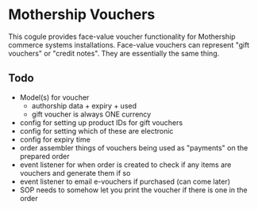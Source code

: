 # Mothership Vouchers

This cogule provides face-value voucher functionality for Mothership commerce systems installations. Face-value vouchers can represent "gift vouchers" or "credit notes". They are essentially the same thing.

## Todo

- Model(s) for voucher
	- authorship data + expiry + used
	- gift voucher is always ONE currency
- config for setting up product IDs for gift vouchers
- config for setting which of these are electronic
- config for expiry time
- order assembler things of vouchers being used as "payments" on the prepared order
- event listener for when order is created to check if any items are vouchers and generate them if so
- event listener to email e-vouchers if purchased (can come later)
- SOP needs to somehow let you print the voucher if there is one in the order